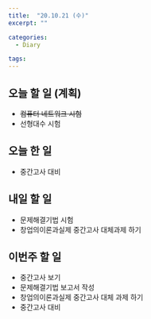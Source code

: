 ```yaml
---
title:  "20.10.21 (수)"
excerpt: ""

categories:
  - Diary

tags:
---
```


## 오늘 할 일 (계획)

- ~~컴퓨터 네트워크 시험~~
- 선형대수 시험

## 오늘 한 일

- 중간고사 대비

## 내일 할 일

- 문제해결기법 시험
- 창업의이론과실제 중간고사 대체과제 하기

## 이번주 할 일

- 중간고사 보기
- 문제해결기법 보고서 작성
- 창업의이론과실제 중간고사 대체 과제 하기
- 중간고사 대비

<br>